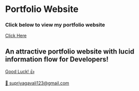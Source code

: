 # Portfolio Website

### Click below to view my portfolio website
[Click Here](https://sup-projects.github.io/supriyaportfolio/)

## An attractive portfolio website with lucid information flow for Developers!


<p align="center"> 
  <kbd>
  	<a href="https://sup-projects.github.io/supriyaportfolio/" target="_blank">
		
	
  </kbd>
</p>

Good Luck! :+1: 

:e-mail: supriyagavali123@gmail.com
